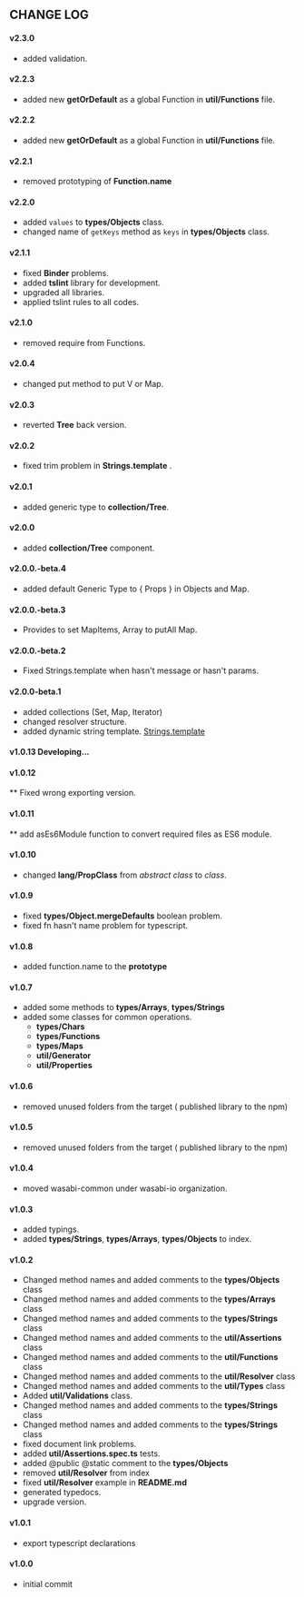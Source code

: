 ## CHANGE LOG

#### v2.3.0

* added validation.

#### v2.2.3

* added new **getOrDefault** as a global Function in **util/Functions** file.

#### v2.2.2

* added new **getOrDefault** as a global Function in **util/Functions** file.

#### v2.2.1

* removed prototyping of **Function.name**

#### v2.2.0
* added `values` to **types/Objects** class.
* changed name of `getKeys` method as `keys` in **types/Objects** class.

#### v2.1.1

* fixed **Binder** problems.
* added **tslint** library for development.
* upgraded all libraries.
* applied tslint rules to all codes.

#### v2.1.0

* removed require from Functions.

#### v2.0.4
* changed put method to put V or Map<V>.

#### v2.0.3
* reverted **Tree** back version.

#### v2.0.2
* fixed trim problem in **Strings.template** .

#### v2.0.1
* added generic type to **collection/Tree**.

#### v2.0.0
* added **collection/Tree** component.

#### v2.0.0.-beta.4
* added default Generic Type to { Props } in Objects and Map.

#### v2.0.0.-beta.3
* Provides to set MapItems, Array to putAll Map.

#### v2.0.0.-beta.2
* Fixed Strings.template when hasn't message or hasn't params.

#### v2.0.0-beta.1
* added collections (Set, Map, Iterator)
* changed resolver structure.
* added dynamic string template. [Strings.template](./usage/types.md#strings)

#### v1.0.13 Developing...

#### v1.0.12
** Fixed wrong exporting version.

#### v1.0.11
** add asEs6Module function to convert required files as ES6 module.

#### v1.0.10

* changed **lang/PropClass** from *abstract class* to *class*.

#### v1.0.9

* fixed **types/Object.mergeDefaults** boolean problem.
* fixed fn hasn't name problem for typescript.

#### v1.0.8
* added function.name to the **prototype**

#### v1.0.7
* added some methods to **types/Arrays**, **types/Strings**
* added some classes for common operations.
    - **types/Chars**
    - **types/Functions**
    - **types/Maps**
    - **util/Generator**
    - **util/Properties**

#### v1.0.6
* removed unused folders from the target ( published library to the npm)

#### v1.0.5
* removed unused folders from the target ( published library to the npm)

#### v1.0.4
* moved wasabi-common under wasabi-io organization.

#### v1.0.3
* added typings.
* added **types/Strings**, **types/Arrays**, **types/Objects** to index.

#### v1.0.2
* Changed method names and added comments to the **types/Objects** class
* Changed method names and added comments to the **types/Arrays** class
* Changed method names and added comments to the **types/Strings** class
* Changed method names and added comments to the **util/Assertions** class
* Changed method names and added comments to the **util/Functions** class
* Changed method names and added comments to the **util/Resolver** class
* Changed method names and added comments to the **util/Types** class
* Added **util/Validations** class.
* Changed method names and added comments to the **types/Strings** class
* Changed method names and added comments to the **types/Strings** class
* fixed document link problems.
* added **util/Assertions.spec.ts** tests.
* added @public @static comment to the **types/Objects**
* removed **util/Resolver** from index
* fixed **util/Resolver** example in **README.md**
* generated typedocs.
* upgrade version. 

#### v1.0.1
* export typescript declarations

#### v1.0.0
* initial commit